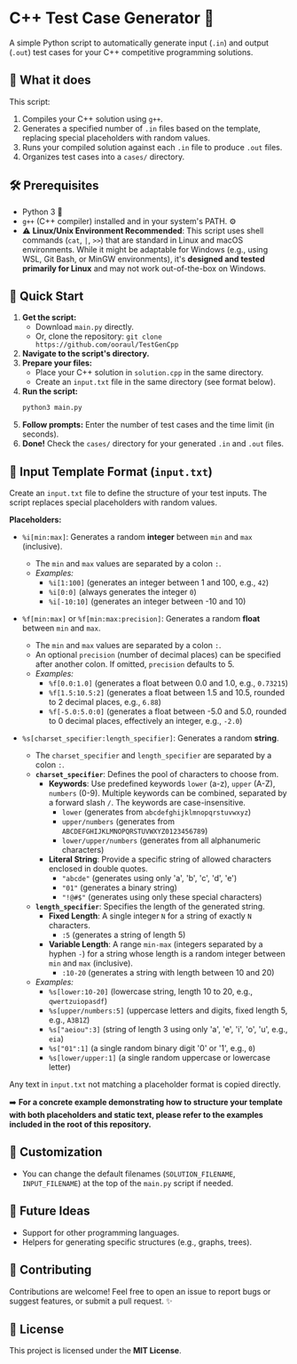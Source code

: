 # C++ Test Case Generator 🧪

A simple Python script to automatically generate input (`.in`) and output (`.out`) test cases for your C++ competitive programming solutions.

## 🤔 What it does

This script:

1.  Compiles your C++ solution using `g++`.
2.  Generates a specified number of `.in` files based on the template, replacing special placeholders with random values.
3.  Runs your compiled solution against each `.in` file to produce `.out` files.
4.  Organizes test cases into a `cases/` directory.

## 🛠️ Prerequisites

*   Python 3 🐍
*   `g++` (C++ compiler) installed and in your system's PATH. ⚙️
*   ⚠️ **Linux/Unix Environment Recommended**: This script uses shell commands (`cat`, `|`, `>>`) that are standard in Linux and macOS environments. While it might be adaptable for Windows (e.g., using WSL, Git Bash, or MinGW environments), it's **designed and tested primarily for Linux** and may not work out-of-the-box on Windows.

## 🚀 Quick Start

1.  **Get the script:**
    *   Download `main.py` directly.
    *   Or, clone the repository: `git clone https://github.com/ooraul/TestGenCpp`
2.  **Navigate to the script's directory.**
3.  **Prepare your files:**
    *   Place your C++ solution in `solution.cpp` in the same directory.
    *   Create an `input.txt` file in the same directory (see format below).
4.  **Run the script:**
    ```bash
    python3 main.py
    ```
5.  **Follow prompts:** Enter the number of test cases and the time limit (in seconds).
6.  **Done!** Check the `cases/` directory for your generated `.in` and `.out` files.

## 📝 Input Template Format (`input.txt`)

Create an `input.txt` file to define the structure of your test inputs. The script replaces special placeholders with random values.

**Placeholders:**

*   `%i[min:max]`: Generates a random **integer** between `min` and `max` (inclusive).
    *   The `min` and `max` values are separated by a colon `:`.
    *   *Examples:*
        *   `%i[1:100]` (generates an integer between 1 and 100, e.g., `42`)
        *   `%i[0:0]` (always generates the integer `0`)
        *   `%i[-10:10]` (generates an integer between -10 and 10)

*   `%f[min:max]` or `%f[min:max:precision]`: Generates a random **float** between `min` and `max`.
    *   The `min` and `max` values are separated by a colon `:`.
    *   An optional `precision` (number of decimal places) can be specified after another colon. If omitted, `precision` defaults to 5.
    *   *Examples:*
        *   `%f[0.0:1.0]` (generates a float between 0.0 and 1.0, e.g., `0.73215`)
        *   `%f[1.5:10.5:2]` (generates a float between 1.5 and 10.5, rounded to 2 decimal places, e.g., `6.88`)
        *   `%f[-5.0:5.0:0]` (generates a float between -5.0 and 5.0, rounded to 0 decimal places, effectively an integer, e.g., `-2.0`)

*   `%s[charset_specifier:length_specifier]`: Generates a random **string**.
    *   The `charset_specifier` and `length_specifier` are separated by a colon `:`.
    *   **`charset_specifier`**: Defines the pool of characters to choose from.
        *   **Keywords**: Use predefined keywords `lower` (a-z), `upper` (A-Z), `numbers` (0-9). Multiple keywords can be combined, separated by a forward slash `/`. The keywords are case-insensitive.
            *   `lower` (generates from `abcdefghijklmnopqrstuvwxyz`)
            *   `upper/numbers` (generates from `ABCDEFGHIJKLMNOPQRSTUVWXYZ0123456789`)
            *   `lower/upper/numbers` (generates from all alphanumeric characters)
        *   **Literal String**: Provide a specific string of allowed characters enclosed in double quotes.
            *   `"abcde"` (generates using only 'a', 'b', 'c', 'd', 'e')
            *   `"01"` (generates a binary string)
            *   `"!@#$"` (generates using only these special characters)
    *   **`length_specifier`**: Specifies the length of the generated string.
        *   **Fixed Length**: A single integer `N` for a string of exactly `N` characters.
            *   `:5` (generates a string of length 5)
        *   **Variable Length**: A range `min-max` (integers separated by a hyphen `-`) for a string whose length is a random integer between `min` and `max` (inclusive).
            *   `:10-20` (generates a string with length between 10 and 20)
    *   *Examples:*
        *   `%s[lower:10-20]` (lowercase string, length 10 to 20, e.g., `qwertzuiopasdf`)
        *   `%s[upper/numbers:5]` (uppercase letters and digits, fixed length 5, e.g., `A3B1Z`)
        *   `%s["aeiou":3]` (string of length 3 using only 'a', 'e', 'i', 'o', 'u', e.g., `eia`)
        *   `%s["01":1]` (a single random binary digit '0' or '1', e.g., `0`)
        *   `%s[lower/upper:1]` (a single random uppercase or lowercase letter)

Any text in `input.txt` not matching a placeholder format is copied directly.

➡️ **For a concrete example demonstrating how to structure your template with both placeholders and static text, please refer to the examples included in the root of this repository.**

## 🔧 Customization

*   You can change the default filenames (`SOLUTION_FILENAME`, `INPUT_FILENAME`) at the top of the `main.py` script if needed.

## 🔮 Future Ideas

*   Support for other programming languages.
*   Helpers for generating specific structures (e.g., graphs, trees).

## 🙏 Contributing

Contributions are welcome! Feel free to open an issue to report bugs or suggest features, or submit a pull request. ✨

## 📜 License

This project is licensed under the **MIT License**.
